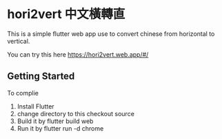 # hori2vert 中文橫轉直

This is a simple flutter web app use to convert chinese from horizontal to vertical.

You can try this here
https://hori2vert.web.app/#/

## Getting Started

To complie
1. Install Flutter
2. change directory to this checkout source
3. Build it by flutter build web
3. Run it by flutter run -d chrome


